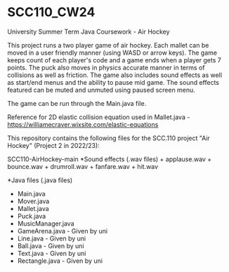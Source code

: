 # SCC110_CW24
University Summer Term Java Coursework - Air Hockey

This project runs a two player game of air hockey.
Each mallet can be moved in a user friendly manner (using WASD or arrow keys).
The game keeps count of each player's code and a game ends when a player gets 7 points.
The puck also moves in physics accurate manner in terms of collisions as well as friction.
The game also includes sound effects as well as start/end menus and the ability to pause mid game.
The sound effects featured can be muted and unmuted using paused screen menu.

The game can be run through the Main.java file.

Reference for 2D elastic collision equation used in Mallet.java - https://williamecraver.wixsite.com/elastic-equations

This repository contains the following files for the SCC.110 project "Air Hockey" (Project 2 in 2022/23):

SCC110-AirHockey-main
    *Sound effects (.wav files)
    + applause.wav
    + bounce.wav
    + drumroll.wav
    + fanfare.wav
    + hit.wav

*Java files (.java files)
+ Main.java
+ Mover.java
+ Mallet.java
+ Puck.java
+ MusicManager.java
+ GameArena.java - Given by uni
+ Line.java - Given by uni
+ Ball.java - Given by uni
+ Text.java - Given by uni
+ Rectangle.java - Given by uni
